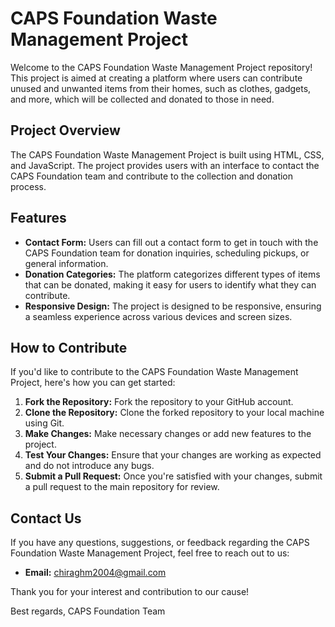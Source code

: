 # CAPS Foundation Waste Management Project

Welcome to the CAPS Foundation Waste Management Project repository! This project is aimed at creating a platform where users can contribute unused and unwanted items from their homes, such as clothes, gadgets, and more, which will be collected and donated to those in need.

## Project Overview

The CAPS Foundation Waste Management Project is built using HTML, CSS, and JavaScript. The project provides users with an interface to contact the CAPS Foundation team and contribute to the collection and donation process.

## Features

- **Contact Form:** Users can fill out a contact form to get in touch with the CAPS Foundation team for donation inquiries, scheduling pickups, or general information.
- **Donation Categories:** The platform categorizes different types of items that can be donated, making it easy for users to identify what they can contribute.
- **Responsive Design:** The project is designed to be responsive, ensuring a seamless experience across various devices and screen sizes.

## How to Contribute

If you'd like to contribute to the CAPS Foundation Waste Management Project, here's how you can get started:

1. **Fork the Repository:** Fork the repository to your GitHub account.
2. **Clone the Repository:** Clone the forked repository to your local machine using Git.
3. **Make Changes:** Make necessary changes or add new features to the project.
4. **Test Your Changes:** Ensure that your changes are working as expected and do not introduce any bugs.
5. **Submit a Pull Request:** Once you're satisfied with your changes, submit a pull request to the main repository for review.



## Contact Us

If you have any questions, suggestions, or feedback regarding the CAPS Foundation Waste Management Project, feel free to reach out to us:

- **Email:** chiraghm2004@gmail.com

Thank you for your interest and contribution to our cause!

Best regards,
CAPS Foundation Team